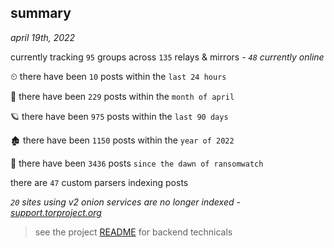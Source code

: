 
## summary
_april 19th, 2022_

currently tracking `95` groups across `135` relays & mirrors - _`48` currently online_

⏲ there have been `10` posts within the `last 24 hours`

🦈 there have been `229` posts within the `month of april`

🪐 there have been `975` posts within the `last 90 days`

🏚 there have been `1150` posts within the `year of 2022`

🦕 there have been `3436` posts `since the dawn of ransomwatch`

there are `47` custom parsers indexing posts

_`20` sites using v2 onion services are no longer indexed - [support.torproject.org](https://support.torproject.org/onionservices/v2-deprecation/)_

> see the project [README](https://github.com/thetanz/ransomwatch#ransomwatch--) for backend technicals
